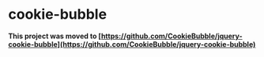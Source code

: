 # cookie-bubble 
**This project was moved to [https://github.com/CookieBubble/jquery-cookie-bubble](https://github.com/CookieBubble/jquery-cookie-bubble)**


